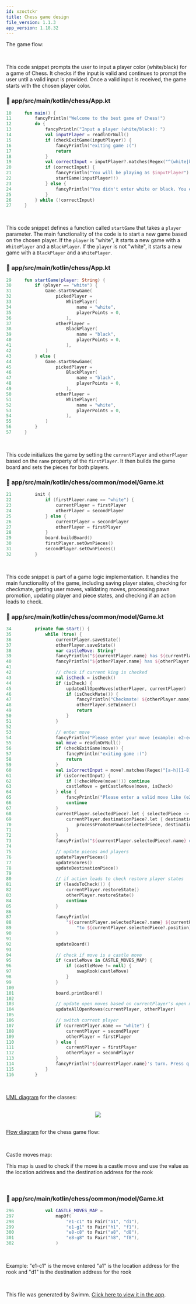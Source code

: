 ```yaml
---
id: xzoctckr
title: Chess game design
file_version: 1.1.3
app_version: 1.18.32
---
```


The game flow:

<br/>

This code snippet prompts the user to input a player color (white/black) for a game of Chess. It checks if the input is valid and continues to prompt the user until a valid input is provided. Once a valid input is received, the game starts with the chosen player color.
<!-- NOTE-swimm-snippet: the lines below link your snippet to Swimm -->
### 📄 app/src/main/kotlin/chess/App.kt
```kotlin
10     fun main() {
11         fancyPrintln("Welcome to the best game of Chess!")
12         do {
13             fancyPrintln("Input a player (white/black): ")
14             val inputPlayer = readlnOrNull()
15             if (checkExitGame(inputPlayer)) {
16                 fancyPrintln("exiting game :(")
17                 return
18             }
19             val correctInput = inputPlayer?.matches(Regex("^(white|black)$")) == true
20             if (correctInput) {
21                 fancyPrintln("You will be playing as $inputPlayer")
22                 startGame(inputPlayer!!)
23             } else {
24                 fancyPrintln("You didn't enter white or black. You entered: $inputPlayer. Please enter (white/black).")
25             }
26         } while (!correctInput)
27     }
```

<br/>

This code snippet defines a function called `startGame` that takes a `player` parameter. The main functionality of the code is to start a new game based on the chosen player. If the `player` is "white", it starts a new game with a `WhitePlayer` and a `BlackPlayer`. If the `player` is not "white", it starts a new game with a `BlackPlayer` and a `WhitePlayer`.
<!-- NOTE-swimm-snippet: the lines below link your snippet to Swimm -->
### 📄 app/src/main/kotlin/chess/App.kt
```kotlin
29     fun startGame(player: String) {
30         if (player == "white") {
31             Game.startNewGame(
32                 pickedPlayer =
33                     WhitePlayer(
34                         name = "white",
35                         playerPoints = 0,
36                     ),
37                 otherPlayer =
38                     BlackPlayer(
39                         name = "black",
40                         playerPoints = 0,
41                     ),
42             )
43         } else {
44             Game.startNewGame(
45                 pickedPlayer =
46                     BlackPlayer(
47                         name = "black",
48                         playerPoints = 0,
49                     ),
50                 otherPlayer =
51                     WhitePlayer(
52                         name = "white",
53                         playerPoints = 0,
54                     ),
55             )
56         }
57     }
```

<br/>

This code initializes the game by setting the `currentPlayer` and `otherPlayer` based on the `name` property of the `firstPlayer`. It then builds the game board and sets the pieces for both players.
<!-- NOTE-swimm-snippet: the lines below link your snippet to Swimm -->
### 📄 app/src/main/kotlin/chess/common/model/Game.kt
```kotlin
21         init {
22             if (firstPlayer.name == "white") {
23                 currentPlayer = firstPlayer
24                 otherPlayer = secondPlayer
25             } else {
26                 currentPlayer = secondPlayer
27                 otherPlayer = firstPlayer
28             }
29             board.buildBoard()
30             firstPlayer.setOwnPieces()
31             secondPlayer.setOwnPieces()
32         }
```

<br/>

This code snippet is part of a game logic implementation. It handles the main functionality of the game, including saving player states, checking for checkmate, getting user moves, validating moves, processing pawn promotion, updating player and piece states, and checking if an action leads to check.
<!-- NOTE-swimm-snippet: the lines below link your snippet to Swimm -->
### 📄 app/src/main/kotlin/chess/common/model/Game.kt
```kotlin
34         private fun start() {
35             while (true) {
36                 currentPlayer.saveState()
37                 otherPlayer.saveState()
38                 var castleMove: String?
39                 fancyPrintln("${currentPlayer.name} has ${currentPlayer.playerPoints} points")
40                 fancyPrintln("${otherPlayer.name} has ${otherPlayer.playerPoints} points")
41     
42                 // check if current king is checked
43                 val isCheck = isCheck()
44                 if (isCheck) {
45                     updateAllOpenMoves(otherPlayer, currentPlayer)
46                     if (isCheckMate()) {
47                         fancyPrintln("Checkmate! ${otherPlayer.name} has won with ${otherPlayer.playerPoints} points.")
48                         otherPlayer.setWinner()
49                         return
50                     }
51                 }
52     
53                 // enter move
54                 fancyPrintln("Please enter your move (example: e2-e4): ")
55                 val move = readlnOrNull()
56                 if (checkExitGame(move)) {
57                     fancyPrintln("exiting game :(")
58                     return
59                 }
60                 val isCorrectInput = move?.matches(Regex("[a-h][1-8]-[a-h][1-8]")) == true
61                 if (isCorrectInput) {
62                     if (!checkMove(move!!)) continue
63                     castleMove = getCastleMove(move, isCheck)
64                 } else {
65                     fancyPrintln("Please enter a valid move like (e2-e4)")
66                     continue
67                 }
68                 currentPlayer.selectedPiece?.let { selectedPiece ->
69                     currentPlayer.destinationPiece?.let { destinationPiece ->
70                         processPromotePawn(selectedPiece, destinationPiece)
71                     }
72                 }
73                 fancyPrintln("${currentPlayer.selectedPiece?.name} open moves: ${currentPlayer.selectedPiece?.openMoves}")
74     
75                 // update pieces and players
76                 updatePlayerPieces()
77                 updateScores()
78                 updateDestinationPiece()
79     
80                 // if action leads to check restore player states
81                 if (leadsToCheck()) {
82                     currentPlayer.restoreState()
83                     otherPlayer.restoreState()
84                     continue
85                 }
86     
87                 fancyPrintln(
88                     "${currentPlayer.selectedPiece?.name} ${currentPlayer.destinationPiece?.position} " +
89                         "to ${currentPlayer.selectedPiece?.position} has been played.",
90                 )
91     
92                 updateBoard()
93     
94                 // check if move is a castle move
95                 if (castleMove in CASTLE_MOVES_MAP) {
96                     if (castleMove != null) {
97                         swapRook(castleMove)
98                     }
99                 }
100    
101                board.printBoard()
102    
103                // update open moves based on currentPlayer's open moves
104                updateAllOpenMoves(currentPlayer, otherPlayer)
105    
106                // switch current player
107                if (currentPlayer.name == "white") {
108                    currentPlayer = secondPlayer
109                    otherPlayer = firstPlayer
110                } else {
111                    currentPlayer = firstPlayer
112                    otherPlayer = secondPlayer
113                }
114                fancyPrintln("${currentPlayer.name}'s turn. Press q to quit")
115            }
116        }
```

<br/>

[UML diagram](https://lucid.app/lucidchart/f3380b51-5d2b-4a2b-9488-b141513f322d/edit?beaconFlowId=2BFFD1101C2A7305&invitationId=inv_79cb4f25-8b57-4510-b5e2-d1734be0a63b&page=0_0#) for the classes:

<br/>

<div align="center"><img src="https://firebasestorage.googleapis.com/v0/b/swimmio.appspot.com/o/repositories%2FZ2l0aHViJTNBJTNBQ2hlc3MlM0ElM0FvYnNjdXJlLXN0YXI%3D%2F7602b0d0-6939-4fcd-afd2-ce00fad54ea3.png?alt=media&token=436f0cd8-756f-47b5-86f0-c03d6b5c23da" style="width:'100%'"/></div>

<br/>

[Flow diagram](https://lucid.app/lucidchart/59d777de-515f-48e4-a5b4-6c1e91130f47/edit?beaconFlowId=8BF8868651B78A79&invitationId=inv_eebfcf41-b2af-4b0b-8c7c-56a0997f909c&page=0_0#) for the chess game flow:

<br/>

Castle moves map:

This map is used to check if the move is a castle move and use the value as the location address and the destination address for the rook

<br/>


<!-- NOTE-swimm-snippet: the lines below link your snippet to Swimm -->
### 📄 app/src/main/kotlin/chess/common/model/Game.kt
```kotlin
296            val CASTLE_MOVES_MAP =
297                mapOf(
298                    "e1-c1" to Pair("a1", "d1"),
299                    "e1-g1" to Pair("h1", "f1"),
300                    "e8-c8" to Pair("a8", "d8"),
301                    "e8-g8" to Pair("h8", "f8"),
302                )
```

<br/>

Example: "e1-c1" is the move entered "a1" is the location address for the rook and "d1" is the destination address for the rook

<br/>

This file was generated by Swimm. [Click here to view it in the app](https://app.swimm.io/repos/Z2l0aHViJTNBJTNBQ2hlc3MlM0ElM0FvYnNjdXJlLXN0YXI=/docs/xzoctckr).
